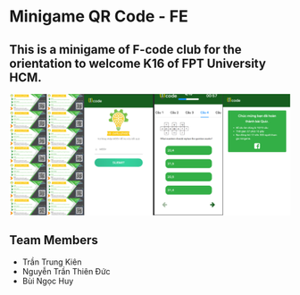 # Minigame QR Code - FE

## This is a minigame of F-code club for the orientation to welcome K16 of FPT University HCM.

![Demo images](https://github.com/kien123456k/minigameQR-frontend/blob/master/src/assets/images/demo%20minigameQR.png?raw=true)

## Team Members

- Trần Trung Kiên
- Nguyễn Trần Thiên Đức
- Bùi Ngọc Huy

